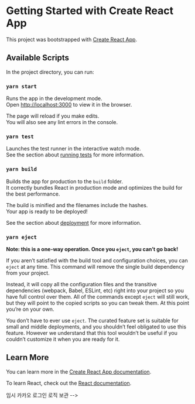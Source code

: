 # Getting Started with Create React App

This project was bootstrapped with [Create React App](https://github.com/facebook/create-react-app).

## Available Scripts

In the project directory, you can run:

### `yarn start`

Runs the app in the development mode.\
Open [http://localhost:3000](http://localhost:3000) to view it in the browser.

The page will reload if you make edits.\
You will also see any lint errors in the console.

### `yarn test`

Launches the test runner in the interactive watch mode.\
See the section about [running tests](https://facebook.github.io/create-react-app/docs/running-tests) for more information.

### `yarn build`

Builds the app for production to the `build` folder.\
It correctly bundles React in production mode and optimizes the build for the best performance.

The build is minified and the filenames include the hashes.\
Your app is ready to be deployed!

See the section about [deployment](https://facebook.github.io/create-react-app/docs/deployment) for more information.

### `yarn eject`

**Note: this is a one-way operation. Once you `eject`, you can’t go back!**

If you aren’t satisfied with the build tool and configuration choices, you can `eject` at any time. This command will remove the single build dependency from your project.

Instead, it will copy all the configuration files and the transitive dependencies (webpack, Babel, ESLint, etc) right into your project so you have full control over them. All of the commands except `eject` will still work, but they will point to the copied scripts so you can tweak them. At this point you’re on your own.

You don’t have to ever use `eject`. The curated feature set is suitable for small and middle deployments, and you shouldn’t feel obligated to use this feature. However we understand that this tool wouldn’t be useful if you couldn’t customize it when you are ready for it.

## Learn More

You can learn more in the [Create React App documentation](https://facebook.github.io/create-react-app/docs/getting-started).

To learn React, check out the [React documentation](https://reactjs.org/).




임시 카카오 로그인 로직 보관 -->

<!-- import { useEffect } from "react";
import axios from "axios"

const KakaoCallback = () => {
    useEffect(() => {
        const params= new URL(document.location.toString()).searchParams;
        const code = params.get('code');
        const grantType = "authorization_code";
        const REST_API_KEY = `${process.env.REACT_APP_REST_API_KEY}`;
        const REDIRECT_URI = `${process.env.REACT_APP_REDIRECT_URL}`;

        axios.post(
            `https://kauth.kakao.com/oauth/token?grant_type=${grantType}&client_id=${REST_API_KEY}&redirect_uri=${REDIRECT_URI}&code=${code}`,
            {},
            { headers: { "Content-type": "application/x-www-form-urlencoded;charset=utf-8" } }
        )
        .then((res: any) => {
            console.log(res);
            const { access_token } = res.data;
            axios.post(
                `https://kapi.kakao.com/v2/user/me`,
                {},
                {
                    headers: {
                        Authorization: `Bearer ${access_token}`,
                        "Content-type": "application/x-www-form-urlencoded;charset=utf-8",
                    }
                }
            )
            .then((res: any) => {
                console.log('2번쨰', res);
            })
        })
        .catch((Error: any) => {
            console.log(Error)
        })
    }, [])
    
    return(
        <>
        </>
    )
}
export default KakaoCallback;
